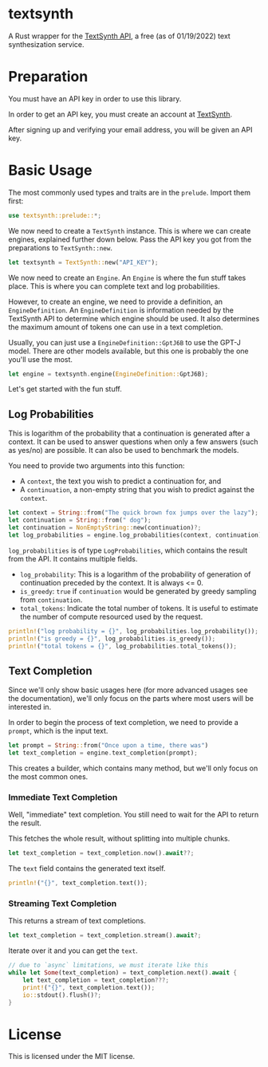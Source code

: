 # textsynth
A Rust wrapper for the [TextSynth API], a free (as of 01/19/2022) text synthesization service.

# Preparation

You must have an API key in order to use this library.

In order to get an API key, you must create an account at [TextSynth].

After signing up and verifying your email address, you will be given an API key.

# Basic Usage

The most commonly used types and traits are in the `prelude`. Import them first:

```rust
use textsynth::prelude::*;
```

We now need to create a `TextSynth` instance. This is where we can create engines, explained further down below. Pass
the API key you got from the preparations to `TextSynth::new`.

```rust
let textsynth = TextSynth::new("API_KEY");
```

We now need to create an `Engine`. An `Engine` is where the fun stuff takes place. This is where you can complete text
and log probabilities.

However, to create an engine, we need to provide a definition, an `EngineDefinition`. An `EngineDefinition` is 
information needed by the TextSynth API to determine which engine should be used. It also determines the maximum amount
of tokens one can use in a text completion.

Usually, you can just use a `EngineDefinition::GptJ6B` to use the GPT-J model. There are other models available, but
this one is probably the one you'll use the most.

```rust
let engine = textsynth.engine(EngineDefinition::GptJ6B);
```

Let's get started with the fun stuff.

## Log Probabilities

This is logarithm of the probability that a continuation is generated after a context. It can be used to answer 
questions when only a few answers (such as yes/no) are possible. It can also be used to benchmark the models.

You need to provide two arguments into this function:
  - A `context`, the text you wish to predict a continuation for, and
  - A `continuation`, a non-empty string that you wish to predict against the `context`.

```rust
let context = String::from("The quick brown fox jumps over the lazy");
let continuation = String::from(" dog");
let continuation = NonEmptyString::new(continuation)?;
let log_probabilities = engine.log_probabilities(context, continuation).await??;
```

`log_probabilities` is of type `LogProbabilities`, which contains the result from the API. It contains multiple fields.

  - `log_probability`: This is a logarithm of the probability of generation of continuation preceded by the context. It 
                       is always <= 0.
  - `is_greedy`: `true` if `continuation` would be generated by greedy sampling from `continuation`.
  - `total_tokens`: Indicate the total number of tokens. It is useful to estimate the number of compute resourced used
                    by the request. 

```rust
println!("log probability = {}", log_probabilities.log_probability());
println!("is greedy = {}", log_probabilities.is_greedy());
println!("total tokens = {}", log_probabilities.total_tokens());
```

## Text Completion

Since we'll only show basic usages here (for more advanced usages see the documentation), we'll only focus on the parts
where most users will be interested in.

In order to begin the process of text completion, we need to provide a `prompt`, which is the input text.

```rust
let prompt = String::from("Once upon a time, there was")
let text_completion = engine.text_completion(prompt);
```

This creates a builder, which contains many method, but we'll only focus on the most common ones.

### Immediate Text Completion

Well, "immediate" text completion. You still need to wait for the API to return the result.

This fetches the whole result, without splitting into multiple chunks.

```rust
let text_completion = text_completion.now().await??;
```

The `text` field contains the generated text itself.

```rust
println!("{}", text_completion.text());
```

### Streaming Text Completion

This returns a stream of text completions.

```rust
let text_completion = text_completion.stream().await?;
```

Iterate over it and you can get the `text`.

```rust
// due to `async` limitations, we must iterate like this
while let Some(text_completion) = text_completion.next().await {
    let text_completion = text_completion???;
    print!("{}", text_completion.text());
    io::stdout().flush()?;
}
```

# License

This is licensed under the MIT license.

[TextSynth API]: https://textsynth.com
[TextSynth]: https://textsynth.com